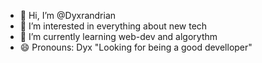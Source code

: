 - 👋 Hi, I’m @Dyxrandrian
- 👀 I’m interested in everything about new tech
- 🌱 I’m currently learning web-dev and algorythm
- 😄 Pronouns: Dyx
      "Looking for being a good develloper"
